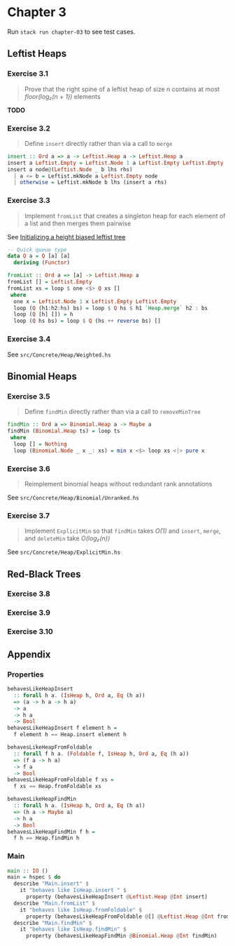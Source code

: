 <!--
```haskell
{-# LANGUAGE DeriveFunctor #-}
{-# LANGUAGE ScopedTypeVariables #-}
{-# LANGUAGE TypeApplications #-}

module Main where

import Prelude

import Abstract.Heap (IsHeap)
import qualified Abstract.Heap as Heap
import qualified Concrete.Heap.Leftist as Leftist
import qualified Concrete.Heap.Binomial as Binomial
import Control.Applicative ((<|>))
import Test.Hspec
import Test.QuickCheck
```
-->

# Chapter 3

Run `stack run chapter-03` to see test cases.


## Leftist Heaps

### Exercise 3.1

> Prove that the right spine of a leftist heap of size _n_ contains at
> most _floor(log₂(n + 1))_  elements

**TODO**

### Exercise 3.2

> Define `insert` directly rather than via a call to `merge`

```haskell
insert :: Ord a => a -> Leftist.Heap a -> Leftist.Heap a
insert a Leftist.Empty = Leftist.Node 1 a Leftist.Empty Leftist.Empty
insert a node@(Leftist.Node _ b lhs rhs)
  | a <= b = Leftist.mkNode a Leftist.Empty node
  | otherwise = Leftist.mkNode b lhs (insert a rhs)
```

### Exercise 3.3

> Implement `fromList` that creates a singleton heap for each element of
> a list and then merges them pairwise

See [Initializing a height biased leftist tree](https://en.wikipedia.org/wiki/Leftist_tree#Initializing_a_height_biased_leftist_tree)

```haskell
-- Quick queue type
data Q a = Q [a] [a]
  deriving (Functor)

fromList :: Ord a => [a] -> Leftist.Heap a
fromList [] = Leftist.Empty
fromList xs = loop $ one <$> Q xs []
 where
  one x = Leftist.Node 1 x Leftist.Empty Leftist.Empty
  loop (Q (h1:h2:hs) bs) = loop $ Q hs $ h1 `Heap.merge` h2 : bs
  loop (Q [h] []) = h
  loop (Q hs bs) = loop $ Q (hs ++ reverse bs) []
```

### Exercise 3.4

See `src/Concrete/Heap/Weighted.hs`

## Binomial Heaps

### Exercise 3.5

> Define `findMin` directly rather than via a call to `removeMinTree`

```haskell
findMin :: Ord a => Binomial.Heap a -> Maybe a
findMin (Binomial.Heap ts) = loop ts
 where
  loop [] = Nothing
  loop (Binomial.Node _ x _: xs) = min x <$> loop xs <|> pure x
```

### Exercise 3.6

> Reimplement binomial heaps without redundant rank annotations

See `src/Concrete/Heap/Binomial/Unranked.hs`

### Exercise 3.7

> Implement `ExplicitMin` so that `findMin` takes _O(1)_ and
> `insert`, `merge`, and `deleteMin` take _O(log₂(n))_

See `src/Concrete/Heap/ExplicitMin.hs`

## Red-Black Trees

### Exercise 3.8

### Exercise 3.9

### Exercise 3.10

## Appendix

### Properties

```haskell
behavesLikeHeapInsert
  :: forall h a. (IsHeap h, Ord a, Eq (h a))
  => (a -> h a -> h a)
  -> a
  -> h a
  -> Bool
behavesLikeHeapInsert f element h =
  f element h == Heap.insert element h

behavesLikeHeapFromFoldable
  :: forall f h a. (Foldable f, IsHeap h, Ord a, Eq (h a))
  => (f a -> h a)
  -> f a
  -> Bool
behavesLikeHeapFromFoldable f xs =
  f xs == Heap.fromFoldable xs

behavesLikeHeapFindMin
  :: forall h a. (IsHeap h, Ord a, Eq (h a))
  => (h a -> Maybe a)
  -> h a
  -> Bool
behavesLikeHeapFindMin f h =
  f h == Heap.findMin h
```

### Main

```haskell
main :: IO ()
main = hspec $ do
  describe "Main.insert" $
    it "behaves like IsHeap.insert " $
      property (behavesLikeHeapInsert @Leftist.Heap @Int insert)
  describe "Main.fromList" $
    it "behaves like IsHeap.fromFoldable" $
      property (behavesLikeHeapFromFoldable @[] @Leftist.Heap @Int fromList)
  describe "Main.findMin" $
    it "behaves like IsHeap.findMin" $
      property (behavesLikeHeapFindMin @Binomial.Heap @Int findMin)
```
